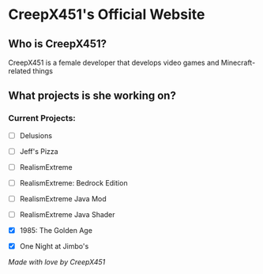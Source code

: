 # CreepX451's Official Website

## Who is CreepX451?
CreepX451 is a female developer that develops video games and Minecraft-related things

## What projects is she working on?
### Current Projects:
- [ ] Delusions
- [ ] Jeff's Pizza
- [ ] RealismExtreme
- [ ] RealismExtreme: Bedrock Edition
- [ ] RealismExtreme Java Mod
- [ ] RealismExtreme Java Shader
- [x] 1985: The Golden Age
- [x] One Night at Jimbo's




*Made with love by CreepX451*

